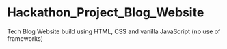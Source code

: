 # Hackathon_Project_Blog_Website
Tech Blog Website build using HTML, CSS and vanilla JavaScript (no use of frameworks)
